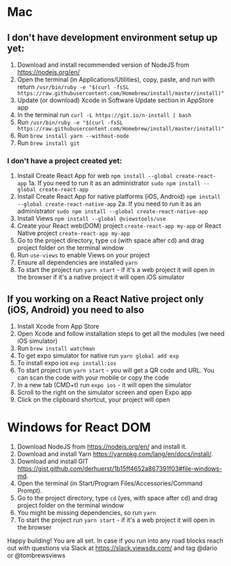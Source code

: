 # Mac

## I don't have development environment setup up yet:

1.  Download and install recommended version of NodeJS from https://nodejs.org/en/
2.  Open the terminal (in Applications/Utilities), copy, paste, and run with return `/usr/bin/ruby -e "$(curl -fsSL https://raw.githubusercontent.com/Homebrew/install/master/install)"`
3.  Update (or download) Xcode in Software Update section in AppStore app
4.  In the terminal run `curl -L https://git.io/n-install | bash`
5.  Run `/usr/bin/ruby -e "$(curl -fsSL https://raw.githubusercontent.com/Homebrew/install/master/install)"`
6.  Run `brew install yarn --without-node`
7.  Run `brew install git`

### I don't have a project created yet:

1.  Install Create React App for web `npm install --global create-react-app`
1a. If you need to run it as an administrator `sudo npm install --global create-react-app`
2.  Install Create React App for native platforms (iOS, Android) `npm install --global create-react-native-app`
2a. If you need to run it as an administrator `sudo npm install --global create-react-native-app`
3.  Install Views `npm install --global @viewstools/use`
4.  Create your React web(DOM) project `create-react-app my-app` or React Native project `create-react-app my-app`
5.  Go to the project directory, type `cd` (with space after cd) and drag project folder on the terminal window
6.  Run `use-views` to enable Views on your project
7.  Ensure all dependencies are installed `yarn`
8.  To start the project run `yarn start` - if it's a web project it will open in the browser if it's a native project it will open iOS simulator

## If you working on a React Native project only (iOS, Android) you need to also

1.  Install Xcode from App Store
2.  Open Xcode and follow installation steps to get all the modules (we need iOS simulator)
3.  Run `brew install watchman`
4.  To get expo simulator for native run `yarn global add exp`
5.  To install expo ios `exp install:ios`
6.  To start project run `yarn start` - you will get a QR code and URL. You can scan the code with your mobile or copy the code
7.  In a new tab (CMD+t) run `expo ios` - it will open the simulator
8.  Scroll to the right on the simulator screen and open Expo app
9.  Click on the clipboard shortcut, your project will open

# Windows for React DOM

1.  Download NodeJS from https://nodejs.org/en/ and install it.
2.  Download and install Yarn https://yarnpkg.com/lang/en/docs/install/.
3.  Download and install GIT https://gist.github.com/derhuerst/1b15ff4652a867391f03#file-windows-md.
4.  Open the terminal (in Start/Program Files/Accessories/Command Prompt).
5.  Go to the project directory, type `cd` (yes, with space after cd) and drag project folder on the terminal window
6.  You might be missing dependencies, so run `yarn`
7.  To start the project run `yarn start` - if it's a web project it will open in the browser

Happy building! You are all set.
In case if you run into any road blocks reach out with questions via Slack at https://slack.viewsdx.com/ and tag @dario or @tombrewsviews
